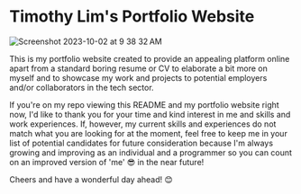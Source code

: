 # Timothy Lim's Portfolio Website
![Screenshot 2023-10-02 at 9 38 32 AM](https://github.com/timothyytl/timothy-portfolio/assets/112664401/84d379be-0839-4f7c-9131-83fe24b47117)

<p>
  This is my portfolio website created to provide an appealing platform online apart from a standard boring resume or CV to elaborate a bit more on myself and to showcase my work and projects to potential employers and/or collaborators in the tech sector. 
</p>
<p>
  If you're on my repo viewing this README and my portfolio website right now, I'd like to thank you for your time and kind interest in me and skills and work experiences. If, however, my current skills and experiences do not match what you are looking for at the moment, feel free to keep me in your list of potential candidates for future consideration because I'm always growing and improving as an individual and a programmer so you can count on an improved version of 'me' 😎 in the near future!  
</p>
<p>
  Cheers and have a wonderful day ahead! 😊
</p>
